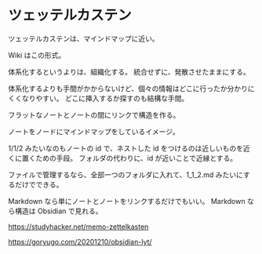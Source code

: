 # ツェッテルカステン

ツェッテルカステンは、マインドマップに近い。

Wiki はこの形式。

体系化するというよりは、組織化する。
統合せずに、発散させたままにする。

体系化するよりも手間がかからないけど、個々の情報はどこに行ったか分かりにくくなりやすい。
どこに挿入するか探すのも結構な手間。

フラットなノートとノートの間にリンクで構造を作る。

ノートをノードにマインドマップをしているイメージ。

1/1/2 みたいなのもノートの id で、ネストした id をつけるのは近しいものを近くに置くための手段。
フォルダの代わりに、id が近いことで近縁とする。

ファイルで管理するなら、全部一つのフォルダに入れて、1_1_2.md みたいにするだけでできる。

Markdown なら単にノートとノートをリンクするだけでもいい。
Markdown なら構造は Obsidian で見れる。

https://studyhacker.net/memo-zettelkasten

https://goryugo.com/20201210/obsidian-lyt/
